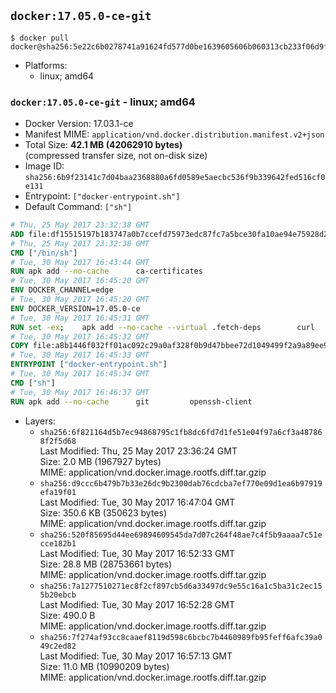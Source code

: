## `docker:17.05.0-ce-git`

```console
$ docker pull docker@sha256:5e22c6b0278741a91624fd577d0be1639605606b060313cb233f06d9f959d2b6
```

-	Platforms:
	-	linux; amd64

### `docker:17.05.0-ce-git` - linux; amd64

-	Docker Version: 17.03.1-ce
-	Manifest MIME: `application/vnd.docker.distribution.manifest.v2+json`
-	Total Size: **42.1 MB (42062910 bytes)**  
	(compressed transfer size, not on-disk size)
-	Image ID: `sha256:6b9f23141c7d04baa2368880a6fd0589e5aecbc536f9b339642fed516cf0e131`
-	Entrypoint: `["docker-entrypoint.sh"]`
-	Default Command: `["sh"]`

```dockerfile
# Thu, 25 May 2017 23:32:38 GMT
ADD file:df15515197b183747a0b7ccefd75973edc87fc7a5bce30fa10ae94e75928d25c in / 
# Thu, 25 May 2017 23:32:38 GMT
CMD ["/bin/sh"]
# Tue, 30 May 2017 16:43:44 GMT
RUN apk add --no-cache 		ca-certificates
# Tue, 30 May 2017 16:45:20 GMT
ENV DOCKER_CHANNEL=edge
# Tue, 30 May 2017 16:45:20 GMT
ENV DOCKER_VERSION=17.05.0-ce
# Tue, 30 May 2017 16:45:31 GMT
RUN set -ex; 	apk add --no-cache --virtual .fetch-deps 		curl 		tar 	; 	curl -fL -o docker.tgz "https://download.docker.com/linux/static/${DOCKER_CHANNEL}/x86_64/docker-${DOCKER_VERSION}.tgz"; 	tar --extract 		--file docker.tgz 		--strip-components 1 		--directory /usr/local/bin/ 	; 	rm docker.tgz; 	apk del .fetch-deps; 	dockerd -v; 	docker -v
# Tue, 30 May 2017 16:45:32 GMT
COPY file:a8b1446f032ff01ac092c29a0af328f0b9d47bbee72d1049499f2a9a89ee988a in /usr/local/bin/ 
# Tue, 30 May 2017 16:45:33 GMT
ENTRYPOINT ["docker-entrypoint.sh"]
# Tue, 30 May 2017 16:45:34 GMT
CMD ["sh"]
# Tue, 30 May 2017 16:46:37 GMT
RUN apk add --no-cache 		git 		openssh-client
```

-	Layers:
	-	`sha256:6f821164d5b7ec94868795c1fb8dc6fd7d1fe51e04f97a6cf3a487868f2f5d68`  
		Last Modified: Thu, 25 May 2017 23:36:24 GMT  
		Size: 2.0 MB (1967927 bytes)  
		MIME: application/vnd.docker.image.rootfs.diff.tar.gzip
	-	`sha256:d9ccc6b479b7b33e26dc9b2300dab76cdcba7ef770e09d1ea6b97919efa19f01`  
		Last Modified: Tue, 30 May 2017 16:47:04 GMT  
		Size: 350.6 KB (350623 bytes)  
		MIME: application/vnd.docker.image.rootfs.diff.tar.gzip
	-	`sha256:520f85695d44ee69894609545da7d07c264f48ae7c4f5b9aaaa7c51ecce182b1`  
		Last Modified: Tue, 30 May 2017 16:52:33 GMT  
		Size: 28.8 MB (28753661 bytes)  
		MIME: application/vnd.docker.image.rootfs.diff.tar.gzip
	-	`sha256:7a1277510271ec8f2cf897cb5d6a33497dc9e55c16a1c5ba31c2ec155b20ebcb`  
		Last Modified: Tue, 30 May 2017 16:52:28 GMT  
		Size: 490.0 B  
		MIME: application/vnd.docker.image.rootfs.diff.tar.gzip
	-	`sha256:7f274af93cc8caaef8119d598c6bcbc7b4460989fb95feff6afc39a049c2ed82`  
		Last Modified: Tue, 30 May 2017 16:57:13 GMT  
		Size: 11.0 MB (10990209 bytes)  
		MIME: application/vnd.docker.image.rootfs.diff.tar.gzip
